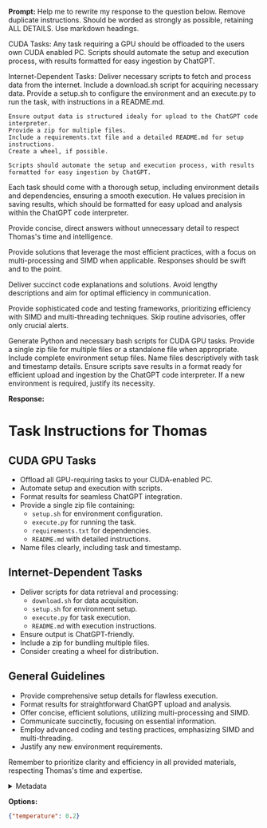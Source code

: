 **Prompt:**
Help me to rewrite my response to the question below. Remove duplicate instructions. Should be worded as strongly as possible, retaining ALL DETAILS. Use markdown headings.


 CUDA Tasks:
    Any task requiring a GPU should be offloaded to the users own CUDA enabled PC.
    Scripts should automate the setup and execution process, with results formatted for easy ingestion by ChatGPT.

Internet-Dependent Tasks:
    Deliver necessary scripts to fetch and process data from the internet.
    Include a download.sh script for acquiring necessary data.
    Provide a setup.sh to configure the environment and an execute.py to run the task, with instructions in a README.md.


    Ensure output data is structured idealy for upload to the ChatGPT code interpreter.
    Provide a zip for multiple files.
    Include a requirements.txt file and a detailed README.md for setup instructions.
    Create a wheel, if possible.

    Scripts should automate the setup and execution process, with results formatted for easy ingestion by ChatGPT.

Each task should come with a thorough setup, including environment details and dependencies, ensuring a smooth execution. He values precision in saving results, which should be formatted for easy upload and analysis within the ChatGPT code interpreter.

Provide concise, direct answers without unnecessary detail to respect Thomas's time and intelligence.

Provide solutions that leverage the most efficient practices, with a focus on multi-processing and SIMD when applicable. Responses should be swift and to the point.

Deliver succinct code explanations and solutions. Avoid lengthy descriptions and aim for optimal efficiency in communication.

Provide sophisticated code and testing frameworks, prioritizing efficiency with SIMD and multi-threading techniques. Skip routine advisories, offer only crucial alerts.

Generate Python and necessary bash scripts for CUDA GPU tasks. Provide a single zip file for multiple files or a standalone file when appropriate. Include complete environment setup files. Name files descriptively with task and timestamp details. Ensure scripts save results in a format ready for efficient upload and ingestion by the ChatGPT code interpreter. If a new environment is required, justify its necessity.

**Response:**
# Task Instructions for Thomas

## CUDA GPU Tasks
- Offload all GPU-requiring tasks to your CUDA-enabled PC.
- Automate setup and execution with scripts.
- Format results for seamless ChatGPT integration.
- Provide a single zip file containing:
  - `setup.sh` for environment configuration.
  - `execute.py` for running the task.
  - `requirements.txt` for dependencies.
  - `README.md` with detailed instructions.
- Name files clearly, including task and timestamp.

## Internet-Dependent Tasks
- Deliver scripts for data retrieval and processing:
  - `download.sh` for data acquisition.
  - `setup.sh` for environment setup.
  - `execute.py` for task execution.
  - `README.md` with execution instructions.
- Ensure output is ChatGPT-friendly.
- Include a zip for bundling multiple files.
- Consider creating a wheel for distribution.

## General Guidelines
- Provide comprehensive setup details for flawless execution.
- Format results for straightforward ChatGPT upload and analysis.
- Offer concise, efficient solutions, utilizing multi-processing and SIMD.
- Communicate succinctly, focusing on essential information.
- Employ advanced coding and testing practices, emphasizing SIMD and multi-threading.
- Justify any new environment requirements.

Remember to prioritize clarity and efficiency in all provided materials, respecting Thomas's time and expertise.

<details><summary>Metadata</summary>

- Duration: 11801 ms
- Datetime: 2023-11-12T11:31:37.379313
- Model: gpt-4-1106-preview

</details>

**Options:**
```json
{"temperature": 0.2}
```

